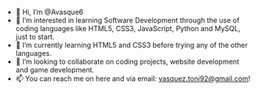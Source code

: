 - 👋 Hi, I’m @Avasque6
- 👀 I’m interested in learning Software Development through the use of coding languages like HTML5, CSS3, JavaScript, Python and MySQL, just to start. 
- 🌱 I’m currently learning HTML5 and CSS3 before trying any of the other languages. 
- 💞️ I’m looking to collaborate on coding projects, website development and game development. 
- 📫 You can reach me on here and via email: vasquez.toni92@gmail.com! 

<!---
Avasque6/Avasque6 is a ✨ special ✨ repository because its `README.md` (this file) appears on your GitHub profile.
You can click the Preview link to take a look at your changes.
--->
